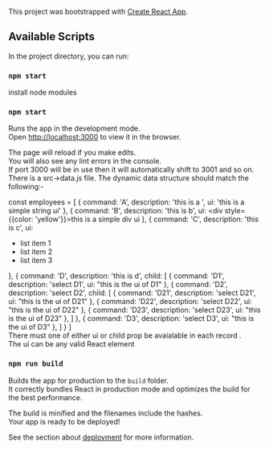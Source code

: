 This project was bootstrapped with [Create React App](https://github.com/facebook/create-react-app).

## Available Scripts

In the project directory, you can run:
### `npm start`
install node modules

### `npm start`

Runs the app in the development mode.<br />
Open [http://localhost:3000](http://localhost:3000) to view it in the browser.

The page will reload if you make edits.<br />
You will also see any lint errors in the console.<br/>
If port 3000 will be in use then it will automatically shift to 3001 and so on.
There is a src->data.js file. The dynamic data structure should match the following:-

const employees = [
    { command: 'A', description: 'this is a ', ui: 'this is a simple string ui' },
    { command: 'B', description: 'this is b', ui: <div style={{color: 'yellow'}}>this is a simple div ui</div> },
    { command: 'C', description: 'this is c', ui: <ul><li>list item 1</li>
    <li>list item 2</li>
    <li>list item 3</li>
    </ul> },
    {
        command: 'D', description: 'this is d', child: [
            { command: 'D1', description: 'select D1', ui: "this is the ui of D1" },
            {
                command: 'D2', description: 'select D2', child: [
                    { command: 'D21', description: 'select D21', ui: "this is the ui of D21" },
                    { command: 'D22', description: 'select D22', ui: "this is the ui of D22" },
                    { command: 'D23', description: 'select D23', ui: "this is the ui of D23" },
                ]
            },
            { command: 'D3', description: 'select D3', ui: "this is the ui of D3" },
        ]
    }
]
<br/>
There must one of either ui or child prop be avaialable in each record .<br/>
The ui can be any valid React element

### `npm run build`

Builds the app for production to the `build` folder.<br />
It correctly bundles React in production mode and optimizes the build for the best performance.

The build is minified and the filenames include the hashes.<br />
Your app is ready to be deployed!

See the section about [deployment](https://facebook.github.io/create-react-app/docs/deployment) for more information.

